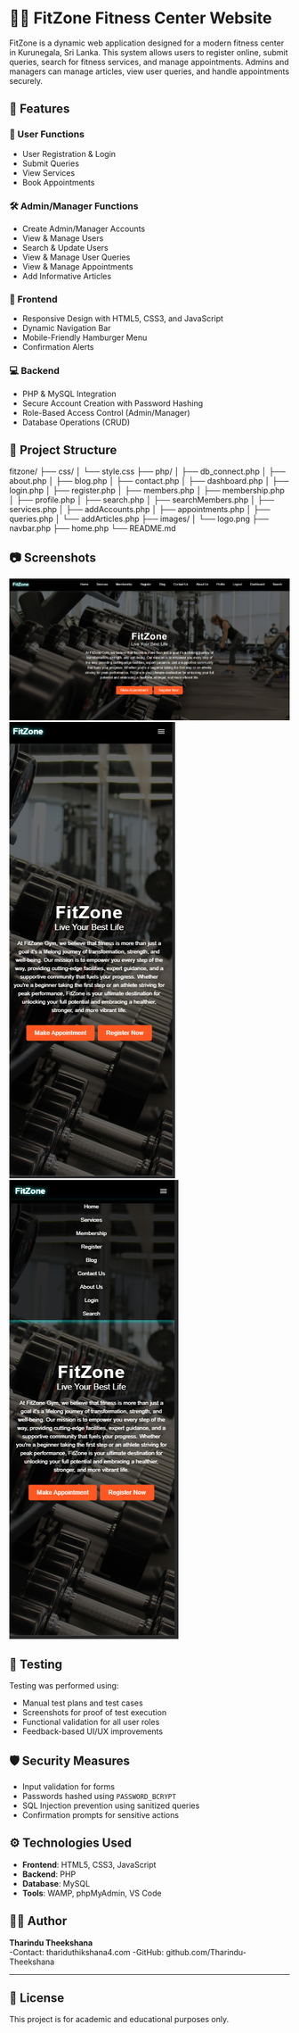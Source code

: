 # 🏋️‍♂️ FitZone Fitness Center Website

FitZone is a dynamic web application designed for a modern fitness center in Kurunegala, Sri Lanka. This system allows users to register online, submit queries, search for fitness services, and manage appointments. Admins and managers can manage articles, view user queries, and handle appointments securely.

## 🚀 Features

### 👤 User Functions

- User Registration & Login
- Submit Queries
- View Services
- Book Appointments

### 🛠️ Admin/Manager Functions

- Create Admin/Manager Accounts
- View & Manage Users
- Search & Update Users
- View & Manage User Queries
- View & Manage Appointments
- Add Informative Articles

### 📱 Frontend

- Responsive Design with HTML5, CSS3, and JavaScript
- Dynamic Navigation Bar
- Mobile-Friendly Hamburger Menu
- Confirmation Alerts

### 💻 Backend

- PHP & MySQL Integration
- Secure Account Creation with Password Hashing
- Role-Based Access Control (Admin/Manager)
- Database Operations (CRUD)

## 📂 Project Structure

fitzone/
├── css/
│ └── style.css
├── php/
│ ├── db_connect.php
│ ├── about.php
│ ├── blog.php
│ ├── contact.php
│ ├── dashboard.php
│ ├── login.php
│ ├── register.php
│ ├── members.php
│ ├── membership.php
│ ├── profile.php
│ ├── search.php
│ ├── searchMembers.php
│ ├── services.php
│ ├── addAccounts.php
│ ├── appointments.php
│ ├── queries.php
│ └── addArticles.php
├── images/
│ └── logo.png
├── navbar.php
├── home.php
└── README.md

## 📷 Screenshots

![Home Page Web View](<images/Screenshot 2025-04-22 130600.png>)
![Home Page Mobile View](<images/Screenshot 2025-04-22 144556.png>)
![Navbar Mobile View](<images/Screenshot 2025-04-22 144620.png>)

## 🧪 Testing

Testing was performed using:

- Manual test plans and test cases
- Screenshots for proof of test execution
- Functional validation for all user roles
- Feedback-based UI/UX improvements

## 🛡️ Security Measures

- Input validation for forms
- Passwords hashed using `PASSWORD_BCRYPT`
- SQL Injection prevention using sanitized queries
- Confirmation prompts for sensitive actions

## ⚙️ Technologies Used

- **Frontend**: HTML5, CSS3, JavaScript
- **Backend**: PHP
- **Database**: MySQL
- **Tools**: WAMP, phpMyAdmin, VS Code

## 🙋‍♂️ Author

**Tharindu Theekshana**  
-Contact: thariduthikshana4.com
-GitHub: github.com/Tharindu-Theekshana

---

## 📃 License

This project is for academic and educational purposes only.
